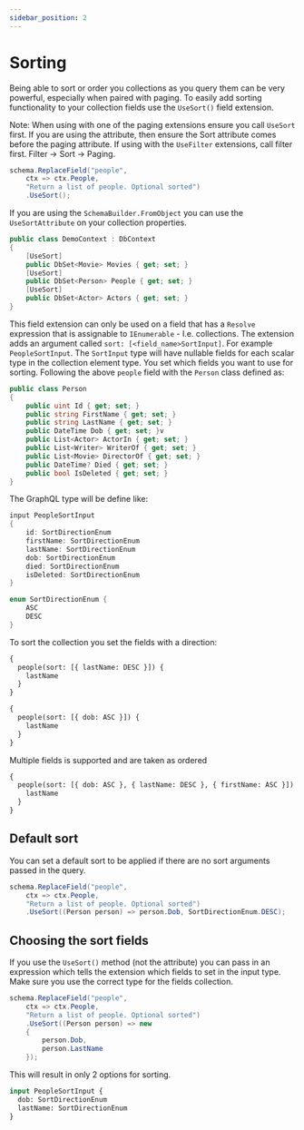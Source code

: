 ```yaml
---
sidebar_position: 2
---
```


# Sorting

Being able to sort or order you collections as you query them can be very powerful, especially when paired with paging. To easily add sorting functionality to your collection fields use the `UseSort()` field extension.

Note: When using with one of the paging extensions ensure you call `UseSort` first. If you are using the attribute, then ensure the Sort attribute comes before the paging attribute. If using with the `UseFilter` extensions, call filter first. Filter -> Sort -> Paging.

```cs
schema.ReplaceField("people",
    ctx => ctx.People,
    "Return a list of people. Optional sorted")
    .UseSort();
```

If you are using the `SchemaBuilder.FromObject` you can use the `UseSortAttribute` on your collection properties.

```cs
public class DemoContext : DbContext
{
    [UseSort]
    public DbSet<Movie> Movies { get; set; }
    [UseSort]
    public DbSet<Person> People { get; set; }
    [UseSort]
    public DbSet<Actor> Actors { get; set; }
}
```

This field extension can only be used on a field that has a `Resolve` expression that is assignable to `IEnumerable` - I.e. collections. The extension adds an argument called `sort: [<field_name>SortInput]`. For example `PeopleSortInput`. The `SortInput` type will have nullable fields for each scalar type in the collection element type. You set which fields you want to use for sorting. Following the above `people` field with the `Person` class defined as:

```cs
public class Person
{
    public uint Id { get; set; }
    public string FirstName { get; set; }
    public string LastName { get; set; }
    public DateTime Dob { get; set; }v
    public List<Actor> ActorIn { get; set; }
    public List<Writer> WriterOf { get; set; }
    public List<Movie> DirectorOf { get; set; }
    public DateTime? Died { get; set; }
    public bool IsDeleted { get; set; }
}
```

The GraphQL type will be define like:

```cs
input PeopleSortInput
{
	id: SortDirectionEnum
	firstName: SortDirectionEnum
	lastName: SortDirectionEnum
	dob: SortDirectionEnum
	died: SortDirectionEnum
	isDeleted: SortDirectionEnum
}

enum SortDirectionEnum {
	ASC
	DESC
}
```

To sort the collection you set the fields with a direction:

```graphql
{
  people(sort: [{ lastName: DESC }]) {
    lastName
  }
}

{
  people(sort: [{ dob: ASC }]) {
    lastName
  }
}
```

Multiple fields is supported and are taken as ordered

```graphql
{
  people(sort: [{ dob: ASC }, { lastName: DESC }, { firstName: ASC }]) {
    lastName
  }
}
```

## Default sort

You can set a default sort to be applied if there are no sort arguments passed in the query.

```cs
schema.ReplaceField("people",
    ctx => ctx.People,
    "Return a list of people. Optional sorted")
    .UseSort((Person person) => person.Dob, SortDirectionEnum.DESC);
```

## Choosing the sort fields

If you use the `UseSort()` method (not the attribute) you can pass in an expression which tells the extension which fields to set in the input type. Make sure you use the correct type for the fields collection.

```cs
schema.ReplaceField("people",
    ctx => ctx.People,
    "Return a list of people. Optional sorted")
    .UseSort((Person person) => new
    {
        person.Dob,
        person.LastName
    });
```

This will result in only 2 options for sorting.

```graphql
input PeopleSortInput {
  dob: SortDirectionEnum
  lastName: SortDirectionEnum
}
```
